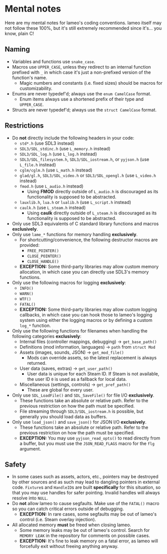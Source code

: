 # Mental notes

Here are my mental notes for lameo's coding conventions. lameo itself may not
follow these 100%, but it's still extremely recommended since it's... you know,
plain C!

## Naming

- Variables and functions use `snake_case`.
- Macros use `UPPER_CASE`, unless they redirect to an internal function prefixed with `_` in which case it's just a non-prefixed version of the function's name.
  - Magic numbers and constants (i.e. fixed sizes) should be macros for customizability.
- Enums are never typedef'd; always use the `enum CamelCase` format.
  - Enum items always use a shortened prefix of their type and `UPPER_CASE`.
- Structs are never typedef'd; always use the `struct CamelCase` format.

## Restrictions

- Do **not** directly include the following headers in your code:
    - `std*.h` (use SDL3 instead)
    - `SDL3/SDL_stdinc.h` (use `L_memory.h` instead)
    - `SDL3/SDL_log.h` (use `L_log.h` instead)
    - `SDL3/SDL_filesystem.h`, `SDL3/SDL_iostream.h`, or `yyjson.h` (use `L_file.h` instead)
    - `cglm/cglm.h` (use `L_math.h` instead)
    - `glad/gl.h`, `SDL3/SDL_video.h` or `SDL3/SDL_opengl.h` (use `L_video.h` instead)
    - `fmod.h` (use `L_audio.h` instead)
        - Using **FMOD** directly outside of `L_audio.h` is discouraged as its functionality is supposed to be abstracted.
    - `lauxlib.h`, `lua.h` or `lualib.h` (use `L_script.h` instead)
    - `caulk.h` (use `L_steam.h` instead)
        - Using **caulk** directly outside of `L_steam.h` is discouraged as its functionality is supposed to be abstracted.
- Only use SDL3 equivalents of C standard library functions and macros **exclusively**.
- Only use `lame_*` functions for memory handling **exclusively**.
    - For shortcutting/convenience, the following destructor macros are provided:
        - `FREE_POINTER()`
        - `CLOSE_POINTER()`
        - `CLOSE_HANDLE()`
    - **EXCEPTION:** Some third-party libraries may allow custom memory allocation, in which case you can directly use SDL3's memory functions.
- Only use the following macros for logging **exclusively**:
    - `INFO()`
    - `WARN()`
    - `WTF()`
    - `FATAL()`
    - **EXCEPTION:** Some third-party libraries may allow custom logging callbacks, in which case you can hook those to lameo's logging system using either the logging macros or by defining a custom `log_*` function.
- Only use the following functions for filenames when handling the following categories **exclusively**:
    - Internal files (controller mappings, debugging) -> `get_base_path()`
    - Definitions (mod information, languages) -> `path` from `struct Mod`
    - Assets (images, sounds, JSON) -> `get_mod_file()`
        - Mods can override assets, so the latest replacement is always returned.
    - User data (saves, extras) -> `get_user_path()`
        - User data is unique for each Steam ID. If Steam is not available, the user ID `0` is used as a fallback for local data.
    - Miscellaneous (settings, controls) -> `get_pref_path()`
        - These are global for every user.
- Only use `SDL_LoadFile()` and `SDL_SaveFile()` for file I/O **exclusively**.
    - These functions take an absolute or relative path. Refer to the previous restriction on how the path must be specified.
    - File streaming through `SDL3/SDL_iostream.h` is possible, but generally you should load data as buffers.
- Only use `load_json()` and `save_json()` for JSON I/O **exclusively**.
    - These functions take an absolute or relative path. Refer to the previous restriction on how the path must be specified.
    - **EXCEPTION:** You may use `yyjson_read_opts()` to read directly from a buffer, but you must use the `JSON_READ_FLAGS` macro for the `flg` argument.

## Safety

- In some cases such as assets, actors, etc., pointers may be destroyed by other sources and as such may lead to dangling pointers in external code. `Fixture`s and `HandleID`s are built **specifically** for this situation, so that you may use handles for safer pointing. Invalid handles will always resolve into `NULL`.
- Do **not** allow lameo to cause segfaults. Make use of the `FATAL()` macro so you can catch critical errors outside of debugging.
  - **EXCEPTION:** In rare cases, some segfaults may be out of lameo's control (i.e. Steam overlay injection).
- All allocated memory **must** be freed when closing lameo.
  - Some memory leaks may be out of lameo's control. Search for `MEMORY LEAK` in the repository for comments on possible cases.
  - **EXCEPTION:** It's fine to leak memory on a fatal error, as lameo will forcefully exit without freeing anything anyway.
